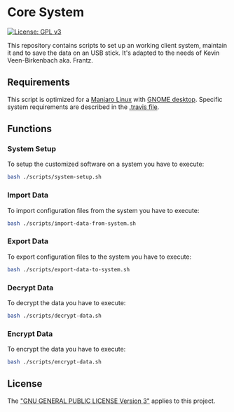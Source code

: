 # Core System
[![License: GPL v3](https://img.shields.io/badge/License-GPL%20v3-blue.svg)](./LICENSE.txt)

This repository contains scripts to set up an working client system, maintain it and to save the data on an USB stick.
It's adapted to the needs of Kevin Veen-Birkenbach aka. Frantz.
## Requirements
This script is optimized for a [Manjaro Linux](https://manjaro.org) with [GNOME desktop](https://www.gnome.org/?). 
Specific system requirements are described in the [.travis file](./.travis).

## Functions
### System Setup
To setup the customized software on a system you have to execute:
```bash
bash ./scripts/system-setup.sh
```
### Import Data
To import configuration files from the system you have to execute:
```bash
bash ./scripts/import-data-from-system.sh
```
### Export Data
To export configuration files to the system you have to execute:
```bash
bash ./scripts/export-data-to-system.sh
```
### Decrypt Data
To decrypt the data you have to execute:
```bash
bash ./scripts/decrypt-data.sh
```
### Encrypt Data
To encrypt the data you have to execute:
```bash
bash ./scripts/encrypt-data.sh
```
## License
The ["GNU GENERAL PUBLIC LICENSE Version 3"](./LICENSE.txt) applies to this project.
